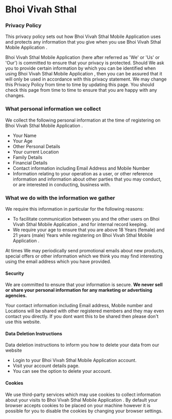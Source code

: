 # Bhoi Vivah Sthal
  <ion-grid>
    <ion-row>
      <ion-col>
        <div class="ion-text-start">
          <h3>Privacy Policy</h3>
          <p> This privacy policy sets out how Bhoi Vivah Sthal Mobile Application  uses and protects any information that you give when you use Bhoi Vivah Sthal Mobile Application .</p>
          <p>Bhoi Vivah Sthal Mobile Application  (here after referred as 'We' or 'Us' or 'Our') is committed to ensure that your privacy is protected. Should We ask you to provide certain information by which you can be identified when using Bhoi Vivah Sthal Mobile Application , then you can be assured that it will only be used in accordance with this privacy statement. We may change this Privacy Policy from time to time by updating this page. You should check this page from time to time to ensure that you are happy with any changes. </p> 
        </div>
      </ion-col>
    </ion-row>
    <ion-row>
      <ion-col>
        <div class="ion-text-start">
          <h3>What personal information we collect</h3>
              <p>We collect the following personal information at the time of registering on Bhoi Vivah Sthal Mobile Application .</p>
              <ul>
              <li>Your Name</li>
                  <li>Your Age</li>
                  <li>Other Personal Details</li>
                  <li>Your current Location</li>
                  <li>Family Details</li>
                  <li>Financial Details</li>
                  <li>Contact information including Email Address and Mobile Number</li>
                  <li>Information relating to your operation as a user, or other reference information and information about other parties that you may conduct, or are interested in conducting, business with.
                  </li>
                </ul>  
              </div>
            </ion-col>
          </ion-row>
          <ion-row>
            <ion-col>
              <div class="ion-text-start">
                <h3>What we do with the information we gather</h3>
                <p>We require this information in particular for the following reasons:</p>
                <ul>
                  <li>To facilitate communication between you and the other users on Bhoi Vivah Sthal Mobile Application , and for internal record keeping.</li>
                <li>We require your age to ensure that you are above 18 Years (female) and 21 years (male) Years while registering on Bhoi Vivah Sthal Mobile Application .</li>  
                </ul>
                <p>At times We may periodically send promotional emails about new products, special offers or other information which we think you may find interesting using the email address which you have provided.</p>
            </div>
              </ion-col>
          </ion-row>
          <ion-row>
            <ion-col>
              <div class="ion-text-start">
                <h4>Security</h4>
                <p>We are committed to ensure that your information is secure. <strong>We never sell or share your personal information for any marketing or advertising agencies.</strong></p>
              <p>Your contact information including Email address, Mobile number and Locations will be shared with other registered members and they may even contact you directly. If you dont want this to be shared then please don't use this website.</p> 
              </div>
            </ion-col>
          </ion-row>
          <ion-row>
            <ion-col>
              <div class="ion-text-start">
                <h4>Data Deletion Instructions</h4>
                <p>Data deletion instructions to inform you how to delete your data from our website</p>
                <ul>
                  <li>Login to your Bhoi Vivah Sthal Mobile Application  account.</li>
                  <li>Visit your account details page.</li>
                  <li>You can see the option to delete your account.</li>
                </ul>
                </div>
            </ion-col>
          </ion-row>
          <ion-row>
            <ion-col>
              <div class="ion-text-start">
                <h4>Cookies</h4>
                <p>We use third-party services which may use cookies to collect information about your visits to Bhoi Vivah Sthal Mobile Application . By default your browser accepts cookies to be placed on your machine however it is possible for you to disable the cookies by changing your browser settings.</p>
                </div>
            </ion-col>
          </ion-row>
  </ion-grid>
